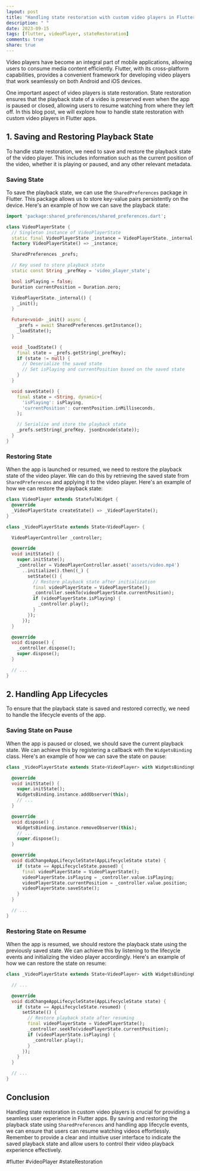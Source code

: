 ```yaml
---
layout: post
title: "Handling state restoration with custom video players in Flutter apps"
description: " "
date: 2023-09-15
tags: [flutter, videoPlayer, stateRestoration]
comments: true
share: true
---
```


Video players have become an integral part of mobile applications, allowing users to consume media content efficiently. Flutter, with its cross-platform capabilities, provides a convenient framework for developing video players that work seamlessly on both Android and iOS devices.

One important aspect of video players is state restoration. State restoration ensures that the playback state of a video is preserved even when the app is paused or closed, allowing users to resume watching from where they left off. In this blog post, we will explore how to handle state restoration with custom video players in Flutter apps.

## 1. Saving and Restoring Playback State

To handle state restoration, we need to save and restore the playback state of the video player. This includes information such as the current position of the video, whether it is playing or paused, and any other relevant metadata.

### Saving State

To save the playback state, we can use the `SharedPreferences` package in Flutter. This package allows us to store key-value pairs persistently on the device. Here's an example of how we can save the playback state:

```dart
import 'package:shared_preferences/shared_preferences.dart';

class VideoPlayerState {
  // Singleton instance of VideoPlayerState
  static final VideoPlayerState _instance = VideoPlayerState._internal();
  factory VideoPlayerState() => _instance;

  SharedPreferences _prefs;

  // Key used to store playback state
  static const String _prefKey = 'video_player_state';

  bool isPlaying = false;
  Duration currentPosition = Duration.zero;

  VideoPlayerState._internal() {
    _init();
  }

  Future<void> _init() async {
    _prefs = await SharedPreferences.getInstance();
    _loadState();
  }

  void _loadState() {
    final state = _prefs.getString(_prefKey);
    if (state != null) {
      // Deserialize the saved state
      // Set isPlaying and currentPosition based on the saved state
    }
  }

  void saveState() {
    final state = <String, dynamic>{
      'isPlaying': isPlaying,
      'currentPosition': currentPosition.inMilliseconds,
    };

    // Serialize and store the playback state
    _prefs.setString(_prefKey, jsonEncode(state));
  }
}
```

### Restoring State

When the app is launched or resumed, we need to restore the playback state of the video player. We can do this by retrieving the saved state from `SharedPreferences` and applying it to the video player. Here's an example of how we can restore the playback state:

```dart
class VideoPlayer extends StatefulWidget {
  @override
  _VideoPlayerState createState() => _VideoPlayerState();
}

class _VideoPlayerState extends State<VideoPlayer> {

  VideoPlayerController _controller;

  @override
  void initState() {
    super.initState();
    _controller = VideoPlayerController.asset('assets/video.mp4')
      ..initialize().then((_) {
        setState(() {
          // Restore playback state after initialization
          final videoPlayerState = VideoPlayerState();
          _controller.seekTo(videoPlayerState.currentPosition);
          if (videoPlayerState.isPlaying) {
            _controller.play();
          }
        });
      });
  }

  @override
  void dispose() {
    _controller.dispose();
    super.dispose();
  }

  // ...
}
```

## 2. Handling App Lifecycles

To ensure that the playback state is saved and restored correctly, we need to handle the lifecycle events of the app.

### Saving State on Pause

When the app is paused or closed, we should save the current playback state. We can achieve this by registering a callback with the `WidgetsBinding` class. Here's an example of how we can save the state on pause:

```dart
class _VideoPlayerState extends State<VideoPlayer> with WidgetsBindingObserver {

  @override
  void initState() {
    super.initState();
    WidgetsBinding.instance.addObserver(this);
    // ...
  }

  @override
  void dispose() {
    WidgetsBinding.instance.removeObserver(this);
    // ...
    super.dispose();
  }

  @override
  void didChangeAppLifecycleState(AppLifecycleState state) {
    if (state == AppLifecycleState.paused) {
      final videoPlayerState = VideoPlayerState();
      videoPlayerState.isPlaying = _controller.value.isPlaying;
      videoPlayerState.currentPosition = _controller.value.position;
      videoPlayerState.saveState();
    }
  }

  // ...
}
```

### Restoring State on Resume

When the app is resumed, we should restore the playback state using the previously saved state. We can achieve this by listening to the lifecycle events and initializing the video player accordingly. Here's an example of how we can restore the state on resume:

```dart
class _VideoPlayerState extends State<VideoPlayer> with WidgetsBindingObserver {

  // ...

  @override
  void didChangeAppLifecycleState(AppLifecycleState state) {
    if (state == AppLifecycleState.resumed) {
      setState(() {
        // Restore playback state after resuming
        final videoPlayerState = VideoPlayerState();
        _controller.seekTo(videoPlayerState.currentPosition);
        if (videoPlayerState.isPlaying) {
          _controller.play();
        }
      });
    }
  }

  // ...
}
```

## Conclusion

Handling state restoration in custom video players is crucial for providing a seamless user experience in Flutter apps. By saving and restoring the playback state using `SharedPreferences` and handling app lifecycle events, we can ensure that users can resume watching videos effortlessly. Remember to provide a clear and intuitive user interface to indicate the saved playback state and allow users to control their video playback experience effectively.

#flutter #videoPlayer #stateRestoration